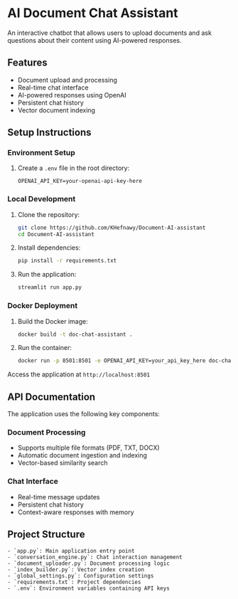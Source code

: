 # AI Document Chat Assistant

An interactive chatbot that allows users to upload documents and ask questions about their content using AI-powered responses.

## Features

- Document upload and processing
- Real-time chat interface
- AI-powered responses using OpenAI
- Persistent chat history
- Vector document indexing

## Setup Instructions

### Environment Setup

1. Create a `.env` file in the root directory:
    ```plaintext
    OPENAI_API_KEY=your-openai-api-key-here
    ```
    
### Local Development

1. Clone the repository:
    ```bash
    git clone https://github.com/KHefnawy/Document-AI-assistant
    cd Document-AI-assistant
    ```

2. Install dependencies:
    ```bash
    pip install -r requirements.txt
    ```

3. Run the application:
    ```bash
    streamlit run app.py
    ```

### Docker Deployment

1. Build the Docker image:
    ```bash
    docker build -t doc-chat-assistant .
    ```

2. Run the container:
    ```bash
    docker run -p 8501:8501 -e OPENAI_API_KEY=your_api_key_here doc-chat-assistant
    ```

Access the application at `http://localhost:8501`

## API Documentation

The application uses the following key components:

### Document Processing
- Supports multiple file formats (PDF, TXT, DOCX)
- Automatic document ingestion and indexing
- Vector-based similarity search

### Chat Interface
- Real-time message updates
- Persistent chat history
- Context-aware responses with memory 

## Project Structure

```
- `app.py`: Main application entry point
- `conversation_engine.py`: Chat interaction management
- `document_uploader.py`: Document processing logic
- `index_builder.py`: Vector index creation
- `global_settings.py`: Configuration settings
- `requirements.txt`: Project dependencies
- `.env`: Environment variables containing API keys
```

